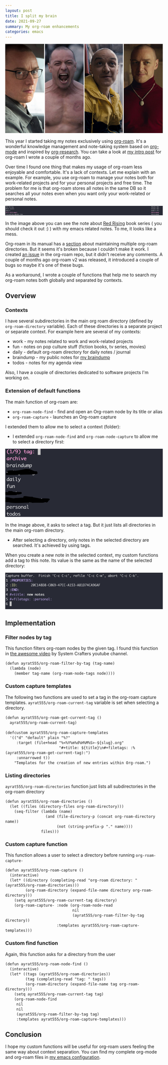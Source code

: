 ```yaml
---
layout: post
title: I split my brain
date: 2021-09-27
summary: My org-roam enhancements
categories: emacs
---
```


![cover](/images/2021-09-27-cover.jpeg)

This year I started taking my notes exclusively using [org-roam](https://www.orgroam.com/). It's a wonderful knowledge management and note-taking system based on [org-mode](https://orgmode.org/) and inspired by [org-research](https://roamresearch.com/). You can take a look at [my intro post](https://www.badykov.com/common/2021/03/28/org-roam/) for org-roam I wrote a couple of months ago.

Over time I found one thing that makes my usage of org-roam less enjoyable and comfortable. It's a lack of contexts. Let me explain with an example. For example, you use org-roam to manage your notes both for work-related projects and for your personal projects and free time. The problem for me is that org-roam stores all notes in the same DB so it searches all your notes even when you want only your work-related or personal notes.

![mess](/images/2021-09-27-mess.png)

In the image above you can see the note about [Red Rising](https://en.wikipedia.org/wiki/Red_Rising) book series ( you should check it out :) ) with my emacs related notes. To me, it looks like a mess.

Org-roam in its manual has a [section](https://www.orgroam.com/manual.html#How-do-I-have-more-than-one-Org_002droam-directory_003f) about maintaining multiple org-roam directories. But it seems it's broken because I couldn't make it work. I created [an issue](https://github.com/org-roam/org-roam/issues/1831) in the org-roam repo, but it didn't receive any comments. A couple of months ago org-roam v2 was released, it introduced a couple of bugs so maybe it's one of these bugs.

As a workaround, I wrote a couple of functions that help me to search my org-roam notes both globally and separated by contexts.

## Overview

### Contexts

I have several subdirectories in the main org roam directory (defined by `org-roam-directory` variable). Each of these directories is a separate project or separate context. For example here are several of my contexts:

- work - my notes related to work and work-related projects
- fun - notes on pop culture stuff (fiction books, tv series, movies)
- daily - default org-roam directory for daily notes / journal
- braindump - my public notes for [my braindump](https://braindump.badykov.com/)
- todos - notes for my agenda view

Also, I have a couple of directories dedicated to software projects I'm working on.

### Extension of default functions

The main function of org-roam are:
- `org-roam-node-find` - find and open an Org-roam node by its title or alias
- `org-roam-capture` - launches an Org-roam capture

I extended them to allow me to select a context (folder):

- I extended `org-roam-node-find` and `org-roam-node-capture` to allow me to select a directory first:

![tags](/images/2021-09-27-tag.png)

In the image above, it asks to select a tag. But it just lists all directories in the main org-roam directory.

- After selecting a directory, only notes in the selected directory are searched. It's achieved by using tags.

When you create a new note in the selected context, my custom functions add a tag to this note. Its value is the same as the name of the selected directory:

![capture](/images/2021-09-27-capture.png)

## Implementation

### Filter nodes by tag

This function filters org-roam nodes by the given tag. I found this function in [the awesome video](https://www.youtube.com/watch?v=CUkuyW6hr18) by System Crafters youtube channel.

```elisp
(defun ayrat555/org-roam-filter-by-tag (tag-name)
  (lambda (node)
    (member tag-name (org-roam-node-tags node))))
```

### Custom capture templates

The following two functions are used to set a tag in the org-roam capture templates. `ayrat555/org-roam-current-tag` variable is set when selecting a directory.

```elisp
(defun ayrat555/org-roam-get-current-tag ()
  ayrat555/org-roam-current-tag)

(defcustom ayrat555/org-roam-capture-templates
  '(("d" "default" plain "%?"
     :target (file+head "%<%Y%m%d%H%M%S>-${slug}.org"
                        "#+title: ${title}\n#+filetags: :%(ayrat555/org-roam-get-current-tag):")
     :unnarrowed t))
    "Templates for the creation of new entries within Org-roam.")
```

### Listing directories

`ayrat555/org-roam-directories` function just lists all subdirectories in the org-roam directory

```elisp
(defun ayrat555/org-roam-directories ()
  (let ((files (directory-files org-roam-directory)))
    (seq-filter (lambda (name)
                  (and (file-directory-p (concat org-roam-directory name))
                       (not (string-prefix-p "." name))))
                files)))
```

### Custom capture function

This function allows a user to select a directory before running `org-roam-capture-`

```elisp
(defun ayrat555/org-roam-capture ()
  (interactive)
  (let* ((directory (completing-read "org-roam directory: " (ayrat555/org-roam-directories)))
         (org-roam-directory (expand-file-name directory org-roam-directory)))
    (setq ayrat555/org-roam-current-tag directory)
    (org-roam-capture- :node (org-roam-node-read
                              nil
                              (ayrat555/org-roam-filter-by-tag directory))
                       :templates ayrat555/org-roam-capture-templates)))
```

### Custom find function

Again, this function asks for a directory from the user

```elisp
(defun ayrat555/org-roam-node-find ()
  (interactive)
  (let* ((tags (ayrat555/org-roam-directories))
         (tag (completing-read "tag: " tags))
         (org-roam-directory (expand-file-name tag org-roam-directory)))
    (setq ayrat555/org-roam-current-tag tag)
    (org-roam-node-find
     nil
     nil
     (ayrat555/org-roam-filter-by-tag tag)
     :templates ayrat555/org-roam-capture-templates)))
```

## Conclusion

I hope my custom functions will be useful for org-roam users feeling the same way about context separation. You can find my complete org-mode and org-roam files in [my emacs configuration](https://github.com/ayrat555/dot-emacs).
